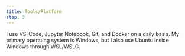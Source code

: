 ```yaml
---
title: Tools/Platform
step: 3
---
```


I use VS-Code, Jupyter Notebook, Git, and Docker on a daily basis. My primary operating system is Windows, but I also use Ubuntu inside Windows through WSL/WSLG.